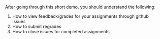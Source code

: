 After going through this short demo, you should understand the following:
1. How to view feedback/grades for your assignments through github issues
2. How to submit regrades
3. How to close issues for completed assignments
